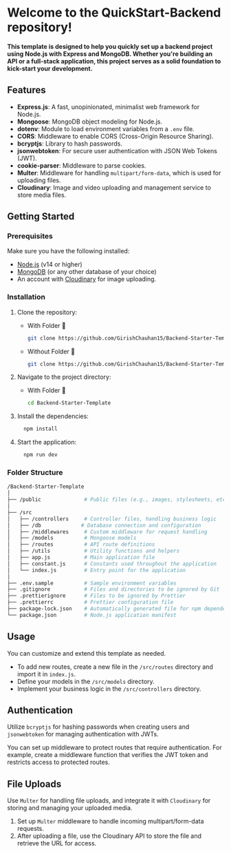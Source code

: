 # Welcome to the QuickStart-Backend repository! 
**This template is designed to help you quickly set up a backend project using Node.js with Express and MongoDB. Whether you're building an API or a full-stack application, this project serves as a solid foundation to kick-start your development.**

## Features

- **Express.js**: A fast, unopinionated, minimalist web framework for Node.js.
- **Mongoose**: MongoDB object modeling for Node.js.
- **dotenv**: Module to load environment variables from a `.env` file.
- **CORS**: Middleware to enable CORS (Cross-Origin Resource Sharing).
- **bcryptjs**: Library to hash passwords.
- **jsonwebtoken**: For secure user authentication with JSON Web Tokens (JWT).
- **cookie-parser**: Middleware to parse cookies.
- **Multer**: Middleware for handling `multipart/form-data`, which is used for uploading files.
- **Cloudinary**: Image and video uploading and management service to store media files.

## Getting Started

### Prerequisites

Make sure you have the following installed:
- [Node.js](https://nodejs.org/) (v14 or higher)
- [MongoDB](https://www.mongodb.com/) (or any other database of your choice)
- An account with [Cloudinary](https://cloudinary.com/) for image uploading.

### Installation

1. Clone the repository:
   - With Folder 📂
     ```bash
     git clone https://github.com/GirishChauhan15/Backend-Starter-Template.git
     ```
     
   - Without Folder 📂
     ```bash
     git clone https://github.com/GirishChauhan15/Backend-Starter-Template.git .
      ```

2. Navigate to the project directory:
   
   - With Folder 📂
     ```bash
     cd Backend-Starter-Template
     ```

3. Install the dependencies:
   
      ```bash
        npm install
      ```
    
4. Start the application:
   
      ```bash
        npm run dev
      ```



### Folder Structure

  ```bash
  /Backend-Starter-Template
  │
  ├── /public              # Public files (e.g., images, stylesheets, etc.)
  │
  ├── /src
  │   ├── /controllers     # Controller files, handling business logic
  │   ├── /db             # Database connection and configuration
  │   ├── /middlewares     # Custom middleware for request handling
  │   ├── /models          # Mongoose models
  │   ├── /routes          # API route definitions
  │   ├── /utils           # Utility functions and helpers
  │   ├── app.js           # Main application file
  │   ├── constant.js      # Constants used throughout the application
  │   └── index.js         # Entry point for the application
  │
  ├── .env.sample          # Sample environment variables
  ├── .gitignore           # Files and directories to be ignored by Git
  ├── .prettierignore      # Files to be ignored by Prettier
  ├── .prettierrc          # Prettier configuration file
  ├── package-lock.json    # Automatically generated file for npm dependencies
  └── package.json         # Node.js application manifest
  ```

## Usage

You can customize and extend this template as needed. 

- To add new routes, create a new file in the `/src/routes` directory and import it in `index.js`.
- Define your models in the `/src/models` directory.
- Implement your business logic in the `/src/controllers` directory.

## Authentication

Utilize `bcryptjs` for hashing passwords when creating users and `jsonwebtoken` for managing authentication with JWTs. 

You can set up middleware to protect routes that require authentication. For example, create a middleware function that verifies the JWT token and restricts access to protected routes.

## File Uploads

Use `Multer` for handling file uploads, and integrate it with `Cloudinary` for storing and managing your uploaded media.

1. Set up `Multer` middleware to handle incoming multipart/form-data requests.
2. After uploading a file, use the Cloudinary API to store the file and retrieve the URL for access.
